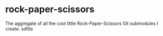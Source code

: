 # rock-paper-scissors
The aggregate of all the cool little Rock-Paper-Scissors Git submodules I create.
sdfds
